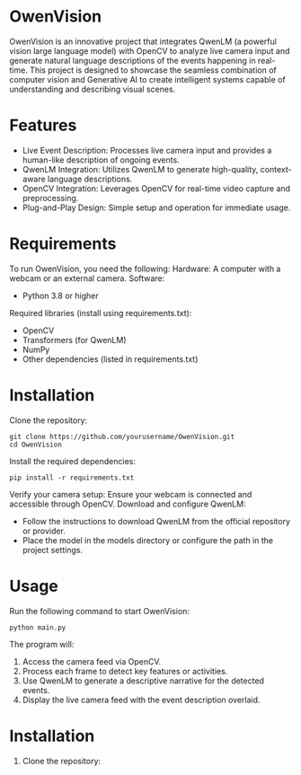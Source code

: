 # OwenVision 
OwenVision is an innovative project that integrates QwenLM (a powerful vision large language model) with OpenCV to analyze live camera input and generate natural language descriptions of the events happening in real-time. This project is designed to showcase the seamless combination of computer vision and Generative AI to create intelligent systems capable of understanding and describing visual scenes.

# Features
- Live Event Description: Processes live camera input and provides a human-like description of ongoing events.
- QwenLM Integration: Utilizes QwenLM to generate high-quality, context-aware language descriptions.
- OpenCV Integration: Leverages OpenCV for real-time video capture and preprocessing.
- Plug-and-Play Design: Simple setup and operation for immediate usage.

# Requirements
To run OwenVision, you need the following:
Hardware: A computer with a webcam or an external camera.
Software:
- Python 3.8 or higher

Required libraries (install using requirements.txt):
- OpenCV
- Transformers (for QwenLM)
- NumPy
- Other dependencies (listed in requirements.txt)

# Installation
Clone the repository:
```
git clone https://github.com/yourusername/OwenVision.git
cd OwenVision
```
Install the required dependencies:
```
pip install -r requirements.txt
```
Verify your camera setup:
Ensure your webcam is connected and accessible through OpenCV.
Download and configure QwenLM:
- Follow the instructions to download QwenLM from the official repository or provider.
- Place the model in the models directory or configure the path in the project settings. 

# Usage
Run the following command to start OwenVision:
```
python main.py
```
The program will:
1. Access the camera feed via OpenCV.
2. Process each frame to detect key features or activities.
3. Use QwenLM to generate a descriptive narrative for the detected events.
4. Display the live camera feed with the event description overlaid.

# Installation
1. Clone the repository:
```
